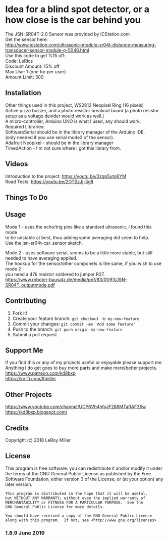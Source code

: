 # Idea for a blind spot detector, or a how close is the car behind you

The JSN-SR04T-2.0 Sensor was provided by ICStation.com  
Get the sensor here:  
http://www.icstation.com/ultrasonic-module-sr04t-distance-measuring-transducer-sensor-module-p-5046.html  
Use this code to get %15 off:  
Code: LeRics  
Discount Amount: 15% off  
Max Use: 1 (one for per user)  
Amount Limit: 300   


## Installation

Other things used in this project, WS2812 Neopixel Ring (16 pixels)  
Active pizzo buzzer, and a photo resistor breakout board (a photo resistor setup as a voltage devider would work as well.)  
A micro-controller, Arduino UNO is what I used, any should work.  
Required Libraries:  
SoftwareSerial  should be in the library manager of the Arduino IDE.  
(only needed if you use serial mode2 of the sensor).  
Adafruit Neopixel - should be in the library manager  
TimedAction - I'm not sure where I got this library from.  

## Videos  
Introduction to the project: https://youtu.be/3zgp5uto6YM  
Road Tests: https://youtu.be/2OTSzJj-5g8  


## Things To Do


## Usage

Mode 1 - uses the echo/trig pins like a standard ultrasonic, I found this mode  
to be unstable at best, thou adding some averaging did seem to help.  
Use the jsn-sr04t-car_sensor sketch.  

Mode 2 - uses software serial, seems to be a little more stable, but still needed to have averaging applied.  
The hookup for the sensor/other componets is the same, if you wish to use mode 2  
you need a 47k resistor soldered to jumper R27.  
https://www.roboter-bausatz.de/media/pdf/83/0f/93/JSN-SR04T_outputmode.pdf  

## Contributing

1. Fork it!
2. Create your feature branch: `git checkout -b my-new-feature`
3. Commit your changes: `git commit -am 'Add some feature'`
4. Push to the branch: `git push origin my-new-feature`
5. Submit a pull request

## Support Me

If you find this or any of my projects useful or enjoyable please support me.  
Anything I do get goes to buy more parts and make more/better projects.  
https://www.patreon.com/kd8bxp  
https://ko-fi.com/lfmiller  

## Other Projects

https://www.youtube.com/channel/UCP6Vh4hfyJF288MTaRAF36w  
https://kd8bxp.blogspot.com/  


## Credits

Copyright (c) 2018 LeRoy Miller

## License

This program is free software: you can redistribute it and/or modify
    it under the terms of the GNU General Public License as published by
    the Free Software Foundation, either version 3 of the License, or
    (at your option) any later version.

    This program is distributed in the hope that it will be useful,
    but WITHOUT ANY WARRANTY; without even the implied warranty of
    MERCHANTABILITY or FITNESS FOR A PARTICULAR PURPOSE.  See the
    GNU General Public License for more details.

    You should have received a copy of the GNU General Public License
    along with this program.  If not, see <http://www.gnu.org/licenses>

### 1.8.9 June 2019
